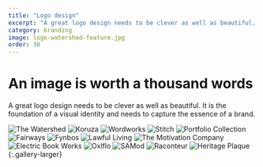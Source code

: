 ```yaml
---
title: "Logo design"
excerpt: "A great logo design needs to be clever as well as beautiful. It is the foundation of a visual identity and needs to capture the essence of a brand."
category: branding
image: logo-watershed-feature.jpg
order: 30
---
```


# An image is worth a&nbsp;thousand&nbsp;words

A great logo design needs to be clever as well as beautiful. It is the foundation of a visual identity and needs to capture the essence of a brand.

![The Watershed]({{site.baseurl}}/images/logo-watershed.jpg)
![Koruza]({{site.baseurl}}/images/logo-koruza.jpg)
![Wordworks]({{site.baseurl}}/images/logo-wordworks.jpg)
![Stitch]({{site.baseurl}}/images/logo-stitch.jpg)
![Portfolio Collection]({{site.baseurl}}/images/logo-portfolio.jpg)
![Fairways]({{site.baseurl}}/images/logo-fairways.jpg)
![Fynbos]({{site.baseurl}}/images/logo-fynbos.jpg)
![Lawful Living]({{site.baseurl}}/images/logo-lawful-living.jpg)
![The Motivation Company]({{site.baseurl}}/images/logo-motivation-co.jpg)
![Electric Book Works]({{site.baseurl}}/images/logo-ebw.jpg)
![Oxlflo]({{site.baseurl}}/images/logo-oxflo.jpg)
![SAMod]({{site.baseurl}}/images/logo-sa-mod.jpg)
![Raconteur]({{site.baseurl}}/images/logo-raconteur.jpg)
![Heritage Plaque]({{site.baseurl}}/images/logo-hpp.jpg)
{:.gallery-larger}
